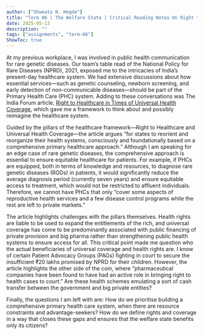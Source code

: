 ```yaml
---
author: ["Shweata N. Hegde"]
title: "Term 06 | The Welfare State | Critical Reading Notes On Right to Healthcare in Times of Universal Health Coverage" 
date: 2025-05-13
description: ""
tags: ["assignments", "term-06"]
ShowToc: true
---
```

At my previous workplace, I was involved in public health communication for rare genetic diseases. Our team’s table read of the National Policy for Rare Diseases (NPRD), 2021, exposed me to the intricacies of India’s present-day healthcare system. We had extensive discussions about how essential services—such as genetic counseling, newborn screening, and early detection of non-communicable diseases—should be part of the Primary Health Care (PHC) system. Adding to these conversations was The India Forum article, [Right to Healthcare in Times of Universal Health Coverage](https://www.theindiaforum.in/health/right-healthcare-times-universal-health-coverage), which gave me a framework to think about and possibly reimagine the healthcare system.

Guided by the pillars of the healthcare framework—Right to Healthcare and Universal Health Coverage—the article argues “for states to reorient and reorganize their health systems, consciously and foundationally based on a comprehensive primary healthcare approach.” Although I am speaking for an edge case of rare genetic diseases, the comprehensive approach is essential to ensure equitable healthcare for patients. For example, if PHCs are equipped, both in terms of knowledge and resources, to diagnose rare genetic diseases (RGDs) in patients, it would significantly reduce the average diagnosis period (currently seven years) and ensure equitable access to treatment, which would not be restricted to affluent individuals. Therefore, we cannot have PHCs that only “cover some aspects of reproductive health services and a few disease control programs while the rest are left to private markets.”

The article highlights challenges with the pillars themselves. Health rights are liable to be used to expand the entitlements of the rich, and universal coverage has come to be predominantly associated with public financing of private provision and big pharma rather than strengthening public health systems to ensure access for all. This critical point made me question who the actual beneficiaries of universal coverage and health rights are. I know of certain Patient Advocacy Groups (PAGs) fighting in court to secure the insufficient ₹20 lakhs promised by NPRD for their children. However, the article highlights the other side of the coin, where “pharmaceutical companies have been found to have had an active role in bringing right to health cases to court.” Are these health schemes emulating a sort of cash transfer between the government and big private entities?

Finally, the questions I am left with are: How do we prioritise building a comprehensive primary health care system, when there are resource constraints and advantage-seekers? How do we define rights and coverage in a way that closes these gaps and ensures that the welfare state benefits only its citizens?
 